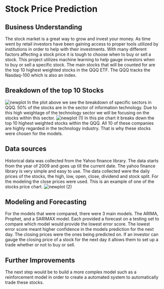 # Stock Price Prediction

## Business Understanding 

The stock market is a great way to grow and invest your money. As time went by retail investors have been gaining access to proper tools utilized by institutions in order to help with their investments. With many different factors affecting a stock price it is tough to choose when to buy or sell a stock. This project utilizes machine learning to help gauge investors when to buy or sell a specific stock. The main stocks that will be counted for are the top 10 highest weighted stocks in the QQQ ETF. The QQQ tracks the Nasdaq-100 which is also an index.

## Breakdown of the top 10 Stocks
![newplot](https://user-images.githubusercontent.com/52425750/139149498-37716f58-0e51-4a01-ab89-392a9a4bde20.png)
In the plot above we see the breakdown of specific sectors in QQQ. 50% of the stocks are in the sector of information technology. Due to this high weightage of the technology sector we will be focusing on the stocks within this sector.
![newplot (1)](https://user-images.githubusercontent.com/52425750/139149738-dea86252-a0a9-40e4-9f1a-d5ee1ab7819e.png)
In this pie chart it breaks down the top 10 highest weighted stocks within the QQQ. All 10 of these companies are highly regarded in the technology industry. That is why these stocks were chosen for the models.

## Data sources
Historical data was collected from  the Yahoo finance library. The data starts from the year of 2009 and goes up till the current date. The yahoo finance library is very simple and easy to use. The data collected were the daily prices of the stocks, the high, low, open, close, dividend and stock split. For the modeling the close prices were used. This is an example of one of the stocks price chart.
![newplot (2)](https://user-images.githubusercontent.com/52425750/139150397-ba3412ce-4523-4234-af7b-ab651293f42a.png)

## Modeling and Forecasting
For the models that were compared, there were 3 main models. The ARIMA, Prophet, and a SARIMAX model.
Each provided a forecast on a testing set to compare which model would provide the lowest error score. The lowest error score meant higher confidence in the models prediction for the next day. The closing prices were the ones being predicted on. If an investor can gauge the closing price of a stock for the next day it allows them to set up a trade whether or not to buy or sell.

## Further Improvements
The next step would be to build a more complex model such as a reinforcement model in order to create a automated system to automatically trade these stocks.

